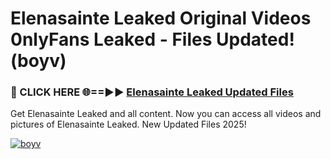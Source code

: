 # Elenasainte Leaked Original Videos 0nlyFans Leaked - Files Updated! (boyv)

<h3>🔴 CLICK HERE 🌐==►► <a href="https://tinyurl.com/ehrbuxhb" rel="nofollow">Elenasainte Leaked Updated Files</a></h3>

Get Elenasainte Leaked and all content. Now you can access all videos and pictures of Elenasainte Leaked. New Updated Files 2025!

[![boyv](https://i.imgur.com/lVYEuWS.gif)](https://tinyurl.com/ehrbuxhb)
